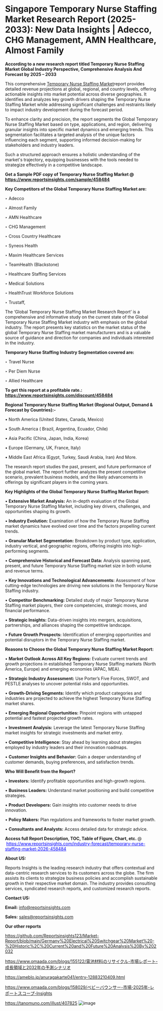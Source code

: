 # Singapore Temporary Nurse Staffing Market Research Report (2025-2033): New Data Insights | Adecco, CHG Management, AMN Healthcare, Almost Family

<strong>According to a new research report titled Temporary Nurse Staffing Market Global Industry Perspective, Comprehensive Analysis And Forecast by 2025 – 2033</strong>

This comprehensive <a href=https://www.reportsinsights.com/sample/458484>Temporary Nurse Staffing Market</a>report provides detailed revenue projections at global, regional, and country levels, offering actionable insights into market potential across diverse geographies. It identifies and analyzes key growth drivers shaping the Temporary Nurse Staffing Market while addressing significant challenges and restraints likely to impact industry development during the forecast period.

To enhance clarity and precision, the report segments the Global Temporary Nurse Staffing Market based on type, applications, and region, delivering granular insights into specific market dynamics and emerging trends. This segmentation facilitates a targeted analysis of the unique factors influencing each segment, supporting informed decision-making for stakeholders and industry leaders.

Such a structured approach ensures a holistic understanding of the market's trajectory, equipping businesses with the tools needed to strategize effectively in a competitive landscape.

<strong>Get a Sample PDF copy of Temporary Nurse Staffing Market </strong><strong>@<a href=https://www.reportsinsights.com/sample/458484 style=color:#0000ff;> https://www.reportsinsights.com/sample/458484</a></strong></font>

<strong>Key Competitors of the Global Temporary Nurse Staffing Market are:</strong>

‣ Adecco

‣ Almost Family

‣ AMN Healthcare

‣ CHG Management

‣ Cross Country Healthcare

‣ Syneos Health

‣ Maxim Healthcare Services

‣ TeamHealth (Blackstone)

‣ Healthcare Staffing Services

‣ Medical Solutions

‣ HealthTrust Workforce Solutions

‣ Trustaff,

The ‘Global Temporary Nurse Staffing Market Research Report’ is a comprehensive and informative study on the current state of the Global Temporary Nurse Staffing Market industry with emphasis on the global industry. The report presents key statistics on the market status of the global Temporary Nurse Staffing market manufacturers and is a valuable source of guidance and direction for companies and individuals interested in the industry.

<strong>Temporary Nurse Staffing Industry Segmentation covered are:</strong>

‣ Travel Nurse

‣ Per Diem Nurse

‣ Allied Healthcare

<strong>To get this report at a profitable rate.: <a href=https://www.reportsinsights.com/discount/458484 style=color:#0000ff;>https://www.reportsinsights.com/discount/458484</a></strong></font>

<strong>Regional Temporary Nurse Staffing Market (Regional Output, Demand &amp; Forecast by Countries):-</strong>

• North America (United States, Canada, Mexico)

• South America ( Brazil, Argentina, Ecuador, Chile)

• Asia Pacific (China, Japan, India, Korea)

• Europe (Germany, UK, France, Italy)

• Middle East Africa (Egypt, Turkey, Saudi Arabia, Iran) And More.

The research report studies the past, present, and future performance of the global market. The report further analyzes the present competitive scenario, prevalent business models, and the likely advancements in offerings by significant players in the coming years.

<strong>Key Highlights of the Global Temporary Nurse Staffing Market Report:</strong>

• <strong>Extensive Market Analysis:</strong> An in-depth evaluation of the Global Temporary Nurse Staffing Market, including key drivers, challenges, and opportunities shaping its growth.

• <strong>Industry Evolution:</strong> Examination of how the Temporary Nurse Staffing market dynamics have evolved over time and the factors propelling current trends.

• <strong>Granular Market Segmentation:</strong> Breakdown by product type, application, industry vertical, and geographic regions, offering insights into high-performing segments.

• <strong>Comprehensive Historical and Forecast Data:</strong> Analysis spanning past, present, and future Temporary Nurse Staffing market size in both volume and revenue terms.

• <strong>Key Innovations and Technological Advancements:</strong> Assessment of how cutting-edge technologies are driving new solutions in the Temporary Nurse Staffing industry.

• <strong>Competitor Benchmarking:</strong> Detailed study of major Temporary Nurse Staffing market players, their core competencies, strategic moves, and financial performance.

• <strong>Strategic Insights:</strong> Data-driven insights into mergers, acquisitions, partnerships, and alliances shaping the competitive landscape.

• <strong>Future Growth Prospects:</strong> Identification of emerging opportunities and potential disruptors in the Temporary Nurse Staffing market.

<strong>Reasons to Choose the Global Temporary Nurse Staffing Market Report:</strong>

• <strong>Market Outlook Across All Key Regions:</strong> Evaluate current trends and growth projections in established Temporary Nurse Staffing markets (North America, Europe) and emerging economies (APAC, MEA).

• <strong>Strategic Industry Assessment:</strong> Use Porter’s Five Forces, SWOT, and PESTLE analyses to uncover potential risks and opportunities.

• <strong>Growth-Driving Segments:</strong> Identify which product categories and industries are projected to achieve the highest Temporary Nurse Staffing market shares.

• <strong>Emerging Regional Opportunities:</strong> Pinpoint regions with untapped potential and fastest projected growth rates.

• <strong>Investment Analysis:</strong> Leverage the latest Temporary Nurse Staffing market insights for strategic investments and market entry.

• <strong>Competitive Intelligence:</strong> Stay ahead by learning about strategies employed by industry leaders and their innovation roadmaps.

• <strong>Customer Insights and Behavior:</strong> Gain a deeper understanding of customer demands, buying preferences, and satisfaction trends.

<strong>Who Will Benefit from the Report?</strong>

• <strong>Investors:</strong> Identify profitable opportunities and high-growth regions.

• <strong>Business Leaders:</strong> Understand market positioning and build competitive strategies.

• <strong>Product Developers:</strong> Gain insights into customer needs to drive innovation.

• <strong>Policy Makers:</strong> Plan regulations and frameworks to foster market growth.

• <strong>Consultants and Analysts:</strong> Access detailed data for strategic advice.
</ul>
<strong>Access full Report Description, TOC, Table of Figure, Chart, etc. </strong>@  <a href=https://www.reportsinsights.com/industry-forecast/temporary-nurse-staffing-market-2026-458484 style=color:#0000ff;>https://www.reportsinsights.com/industry-forecast/temporary-nurse-staffing-market-2026-458484</a></font>

<strong><strong>About US</strong>:</strong>

Reports Insights is the leading research industry that offers contextual and data-centric research services to its customers across the globe. The firm assists its clients to strategize business policies and accomplish sustainable growth in their respective market domain. The industry provides consulting services, syndicated research reports, and customized research reports.

<strong>Contact US:</strong>

<p class=""""><b>Email:</b> <a href=mailto:info@reportsinsights.com>info@reportsinsights.com</a></p>
<p class=""""><b>Sales:</b> <a href=mailto:sales@reportsinsights.com>sales@reportsinsights.com</a></p>

<strong>Our other reports</strong>

<a href=https://github.com/Reportsinsights123/Market-Report/blob/main/Germany%20Electrical%20Switchgear%20Market%20-%20Historic%2C%20Current%20and%20Future%20Analysis%20By%202032>https://github.com/Reportsinsights123/Market-Report/blob/main/Germany%20Electrical%20Switchgear%20Market%20-%20Historic%2C%20Current%20and%20Future%20Analysis%20By%202032</a>

<a href=https://www.omaada.com/blogs/155122/電池材料のリサイクル-市場レポート-成長領域と2032年の予測シナリオ>https://www.omaada.com/blogs/155122/電池材料のリサイクル-市場レポート-成長領域と2032年の予測シナリオ</a>

<a href=https://ameblo.jp/anuragakarte041/entry-12883210409.html>https://ameblo.jp/anuragakarte041/entry-12883210409.html</a>

<a href=https://www.omaada.com/blogs/158029/ベビーバウンサー-市場-2025年-レポートスコープ-Insights>https://www.omaada.com/blogs/158029/ベビーバウンサー-市場-2025年-レポートスコープ-Insights</a>

<a href=https://tanomuno.com/illust/407825>https://tanomuno.com/illust/407825</a>
![image](https://github.com/user-attachments/assets/ac22d177-7b43-4069-a1fe-9b9eee6e54c4)
